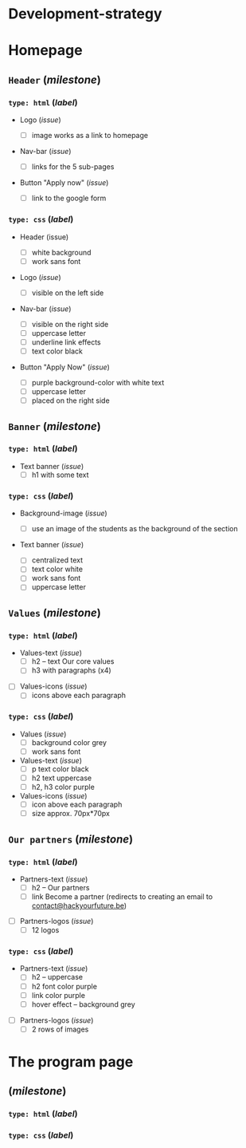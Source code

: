 # Development-strategy

# Homepage

## `Header` (_milestone_)

### `type: html` (_label_)

-  Logo (_issue_)

   -  [ ] image works as a link to homepage

-  Nav-bar (_issue_)

   -  [ ] links for the 5 sub-pages

-  Button "Apply now" (_issue_)
   -  [ ] link to the google form

### `type: css` (_label_)

-  Header (issue)

   -  [ ] white background
   -  [ ] work sans font

-  Logo (_issue_)

   -  [ ] visible on the left side

-  Nav-bar (_issue_)

   -  [ ] visible on the right side
   -  [ ] uppercase letter
   -  [ ] underline link effects
   -  [ ] text color black

-  Button "Apply Now" (_issue_)
   -  [ ] purple background-color with white text
   -  [ ] uppercase letter
   -  [ ] placed on the right side

## `Banner` (_milestone_)

### `type: html` (_label_)

-  Text banner (_issue_)
   -  [ ] h1 with some text

### `type: css` (_label_)

-  Background-image (_issue_)

   -  [ ] use an image of the students as the background of the section

-  Text banner (_issue_)
   -  [ ] centralized text
   -  [ ] text color white
   -  [ ] work sans font
   -  [ ] uppercase letter

## `Values` (_milestone_)

### `type: html` (_label_)

-  Values-text (_issue_)
   - [ ] h2 – text Our core values
   - [ ] h3 with paragraphs (x4)

- [ ] Values-icons (_issue_)
   - [ ] icons above each paragraph

### `type: css` (_label_)

-  Values (_issue_)
   -  [ ] background color grey
   -  [ ] work sans font

- Values-text (_issue_)
   -  [ ] p text color black
   -  [ ] h2 text uppercase
   -  [ ] h2, h3 color purple

-  Values-icons (_issue_)
   -  [ ] icon above each paragraph
   -  [ ] size approx. 70px*70px

## `Our partners` (_milestone_)
### `type: html` (_label_)

-  Partners-text (_issue_)
   - [ ] h2 – Our partners
   - [ ] link Become a partner (redirects to creating an email to contact@hackyourfuture.be)

- [ ] Partners-logos (_issue_)
   - [ ] 12 logos
  
### `type: css` (_label_)

-  Partners-text (_issue_)
   - [ ] h2 – uppercase
   - [ ] h2 font color purple
   - [ ] link color purple
   - [ ] hover effect – background grey

- [ ] Partners-logos (_issue_)
   - [ ] 2 rows of images
# The program page

## (_milestone_)

### `type: html` (_label_)

### `type: css` (_label_)
